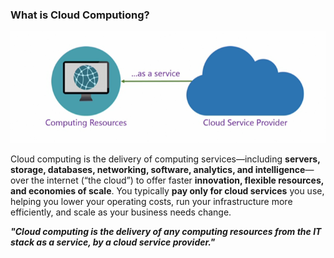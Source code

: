 ### What is Cloud Computiong?

![Reference Image](/Cloud-Service-Models/screenshort/cloud-1.png)

Cloud computing is the delivery of computing services—including **servers, storage, databases, networking, software, analytics, and intelligence**—over the internet (“the cloud”) to offer faster **innovation, flexible resources, and economies of scale**. You typically **pay only for cloud services** you use, helping you lower your operating costs, run your infrastructure more efficiently, and scale as your business needs change.

***"Cloud computing is the delivery of any computing resources from the IT stack as a service, by a cloud service provider."***

